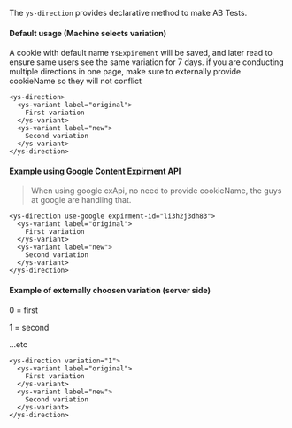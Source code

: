 The `ys-direction` provides declarative method to make AB Tests.

#### Default usage (Machine selects variation)

A cookie with default name `YsExpirement` will be saved,
and later read to ensure same users see the same variation for 7 days.
if you are conducting multiple directions in one page, make sure to externally provide cookieName
so they will not conflict

```
<ys-direction>
  <ys-variant label="original">
    First variation
  </ys-variant>
  <ys-variant label="new">
    Second variation
  </ys-variant>
</ys-direction>
```

#### Example using Google [Content Expirment API](https://developers.google.com/analytics/solutions/directions-client-side)

> When using google cxApi, no need to provide cookieName, the guys at google are handling that.

```
<ys-direction use-google expirment-id="li3h2j3dh83">
  <ys-variant label="original">
    First variation
  </ys-variant>
  <ys-variant label="new">
    Second variation
  </ys-variant>
</ys-direction>
```

#### Example of externally choosen variation (server side)

0 = first

1 = second

...etc

```
<ys-direction variation="1">
  <ys-variant label="original">
    First variation
  </ys-variant>
  <ys-variant label="new">
    Second variation
  </ys-variant>
</ys-direction>
```
